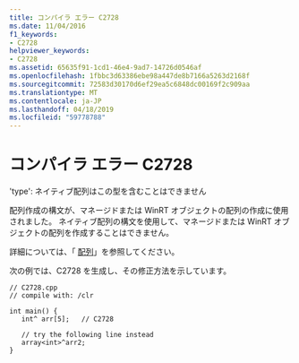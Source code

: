 ```yaml
---
title: コンパイラ エラー C2728
ms.date: 11/04/2016
f1_keywords:
- C2728
helpviewer_keywords:
- C2728
ms.assetid: 65635f91-1cd1-46e4-9ad7-14726d0546af
ms.openlocfilehash: 1fbbc3d63386ebe98a447de8b7166a5263d2168f
ms.sourcegitcommit: 72583d30170d6ef29ea5c6848dc00169f2c909aa
ms.translationtype: MT
ms.contentlocale: ja-JP
ms.lasthandoff: 04/18/2019
ms.locfileid: "59778788"
---
```

# <a name="compiler-error-c2728"></a>コンパイラ エラー C2728

'type': ネイティブ配列はこの型を含むことはできません

配列作成の構文が、マネージドまたは WinRT オブジェクトの配列の作成に使用されました。 ネイティブ配列の構文を使用して、マネージドまたは WinRT オブジェクトの配列を作成することはできません。

詳細については、「 [配列](../../extensions/arrays-cpp-component-extensions.md)」を参照してください。

次の例では、C2728 を生成し、その修正方法を示しています。

```
// C2728.cpp
// compile with: /clr

int main() {
   int^ arr[5];   // C2728

   // try the following line instead
   array<int>^arr2;
}
```
